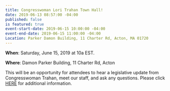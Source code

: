 ```yaml
---
title: Congresswoman Lori Trahan Town Hall!
date: 2019-06-13 08:57:00 -04:00
published: false
is featured: true
event-start-date: 2019-06-15 10:00:00 -04:00
event-end-date: 2019-06-15 11:00:00 -04:00
Location: Parker Damon Building, 11 Charter Rd, Acton, MA 01720
---
```


**When**:  Saturday, June 15, 2019 at 10a EST. 

**Where**: Damon Parker Building, 11 Charter Rd, Acton

This will be an opportunity for attendees to hear a legislative update from Congresswoman Trahan, meet our staff, and ask any questions.  Please click [HERE](https://www.facebook.com/events/466187787469079/) for additional information. 